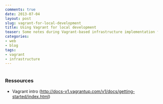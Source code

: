 ```yaml
--- 
comments: true 
date: 2013-07-04
layout: post 
slug: vagrant-for-local-development
title: Using Vagrant for local development
teaser: Some notes during Vagrant-based infrastructure implementation for local development
categories: 
- web
- blog
tags: 
- vagrant
- infrastructure
---
```


# 

### Ressources
* Vagrant intro (http://docs-v1.vagrantup.com/v1/docs/getting-started/index.html)
